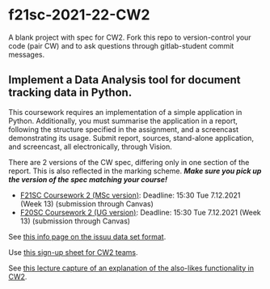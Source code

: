 # f21sc-2021-22-CW2

A blank project with spec for CW2. Fork this repo to version-control your code (pair CW) and to ask questions through gitlab-student commit messages.

## Implement a Data Analysis tool for document tracking data in Python.

This coursework requires an implementation of a simple application in Python. Additionally, you must summarise the application in a report, following the structure specified in the assignment, and a screencast demonstrating its usage. Submit report, sources, stand-alone application, and screencast, all electronically, through Vision.

There are 2 versions of the CW spec, differing only in one section of the report. This is also reflected in the marking scheme. ***Make sure you pick up the version of the spec matching your course!***

- [F21SC Coursework 2 (MSc version)](http://www.macs.hw.ac.uk/~hwloidl/Courses/F21SC/Coursework_issuu_11.pdf): Deadline: 15:30 Tue 7.12.2021 (Week 13) (submission through Canvas)
- [F20SC Coursework 2 (UG version)](http://www.macs.hw.ac.uk/~hwloidl/Courses/F21SC/Coursework_issuu_10.pdf): Deadline: 15:30 Tue 7.12.2021 (Week 13) (submission through Canvas)

See [this info page on the issuu data set format](http://www.macs.hw.ac.uk/~hwloidl/Courses/F21SC/Issuu%20anonymous%20dataset.html).

Use [this sign-up sheet for CW2 teams](https://bit.ly/F21SC_2021_CW2_signup).

See [this lecture capture of an explanation of the also-likes functionality in CW2](http://www.macs.hw.ac.uk/~hwloidl/Courses/F21SC/LectureCapture_F21SC_2019_CW2_discussion.webm).

